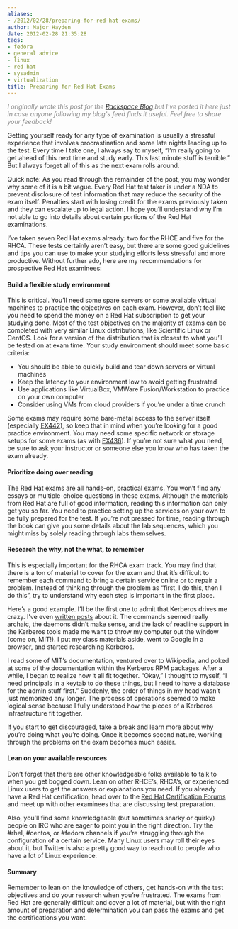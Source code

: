 ```yaml
---
aliases:
- /2012/02/28/preparing-for-red-hat-exams/
author: Major Hayden
date: 2012-02-28 21:35:28
tags:
- fedora
- general advice
- linux
- red hat
- sysadmin
- virtualization
title: Preparing for Red Hat Exams
---
```


<em style="color: grey;">I originally wrote this post for the <a href="http://www.rackspace.com/blog/preparing-for-red-hat-exams/">Rackspace Blog</a> but I've posted it here just in case anyone following my blog's feed finds it useful. Feel free to share your feedback!</em>

Getting yourself ready for any type of examination is usually a stressful experience that involves procrastination and some late nights leading up to the test. Every time I take one, I always say to myself, “I’m really going to get ahead of this next time and study early. This last minute stuff is terrible.” But I always forget all of this as the next exam rolls around.

Quick note: As you read through the remainder of the post, you may wonder why some of it is a bit vague. Every Red Hat test taker is under a NDA to prevent disclosure of test information that may reduce the security of the exam itself. Penalties start with losing credit for the exams previously taken and they can escalate up to legal action. I hope you’ll understand why I’m not able to go into details about certain portions of the Red Hat examinations.

I’ve taken seven Red Hat exams already: two for the RHCE and five for the RHCA. These tests certainly aren’t easy, but there are some good guidelines and tips you can use to make your studying efforts less stressful and more productive. Without further ado, here are my recommendations for prospective Red Hat examinees:

#### Build a flexible study environment

This is critical. You’ll need some spare servers or some available virtual machines to practice the objectives on each exam. However, don’t feel like you need to spend the money on a Red Hat subscription to get your studying done. Most of the test objectives on the majority of exams can be completed with very similar Linux distributions, like Scientific Linux or CentOS. Look for a version of the distribution that is closest to what you’ll be tested on at exam time. Your study environment should meet some basic criteria:

  * You should be able to quickly build and tear down servers or virtual machines
  * Keep the latency to your environment low to avoid getting frustrated
  * Use applications like VirtualBox, VMWare Fusion/Workstation to practice on your own computer
  * Consider using VMs from cloud providers if you’re under a time crunch

Some exams may require some bare-metal access to the server itself (especially [EX442][1]), so keep that in mind when you’re looking for a good practice environment. You may need some specific network or storage setups for some exams (as with [EX436][2]). If you’re not sure what you need, be sure to ask your instructor or someone else you know who has taken the exam already.

#### Prioritize doing over reading

The Red Hat exams are all hands-on, practical exams. You won’t find any essays or multiple-choice questions in these exams. Although the materials from Red Hat are full of good information, reading this information can only get you so far. You need to practice setting up the services on your own to be fully prepared for the test. If you’re not pressed for time, reading through the book can give you some details about the lab sequences, which you might miss by solely reading through labs themselves.

#### Research the why, not the what, to remember

This is especially important for the RHCA exam track. You may find that there is a ton of material to cover for the exam and that it’s difficult to remember each command to bring a certain service online or to repair a problem. Instead of thinking through the problem as “first, I do this, then I do this”, try to understand why each step is important in the first place.

Here’s a good example. I’ll be the first one to admit that Kerberos drives me crazy. I’ve even [written posts][3] about it. The commands seemed really archaic, the daemons didn’t make sense, and the lack of readline support in the Kerberos tools made me want to throw my computer out the window (come on, MIT!). I put my class materials aside, went to Google in a browser, and started researching Kerberos.

I read some of MIT’s documentation, ventured over to Wikipedia, and poked at some of the documentation within the Kerberos RPM packages. After a while, I began to realize how it all fit together. “Okay,” I thought to myself, “I need principals in a keytab to do these things, but I need to have a database for the admin stuff first.” Suddenly, the order of things in my head wasn’t just memorized any longer. The process of operations seemed to make logical sense because I fully understood how the pieces of a Kerberos infrastructure fit together.

If you start to get discouraged, take a break and learn more about why you’re doing what you’re doing. Once it becomes second nature, working through the problems on the exam becomes much easier.

#### Lean on your available resources

Don’t forget that there are other knowledgeable folks available to talk to when you get bogged down. Lean on other RHCE’s, RHCA’s, or experienced Linux users to get the answers or explanations you need. If you already have a Red Hat certification, head over to the [Red Hat Certification Forums][4] and meet up with other examinees that are discussing test preparation.

Also, you’ll find some knowledgeable (but sometimes snarky or quirky) people on IRC who are eager to point you in the right direction. Try the #rhel, #centos, or #fedora channels if you’re struggling through the configuration of a certain service. Many Linux users may roll their eyes about it, but Twitter is also a pretty good way to reach out to people who have a lot of Linux experience.

#### Summary

Remember to lean on the knowledge of others, get hands-on with the test objectives and do your research when you’re frustrated. The exams from Red Hat are generally difficult and cover a lot of material, but with the right amount of preparation and determination you can pass the exams and get the certifications you want.

 [1]: https://www.redhat.com/courses/ex442_red_hat_enterprise_system_monitoring_and_performance_tuning_expertise_exam/
 [2]: https://www.redhat.com/courses/ex436_red_hat_enterprise_clustering_and_storage_management_expertise_exam/
 [3]: http://rackerhacker.com/2012/02/02/kerberos-for-haters/
 [4]: https://certforums.redhat.com/login.php